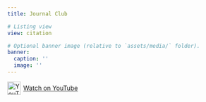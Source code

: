 ```yaml
---
title: Journal Club

# Listing view
view: citation

# Optional banner image (relative to `assets/media/` folder).
banner:
  caption: ''
  image: ''
---
```

<a href="https://youtube.com/playlist?list=PLZrwirZzeDlQL2d6dXVOhZVbaicm-OwRh&si=DEqgh9wc39mkVaQc" target="_blank" rel="noopener" style="display: inline-flex; align-items: center; gap: 6px;">
  <img src="https://upload.wikimedia.org/wikipedia/commons/0/09/YouTube_full-color_icon_%282017%29.svg" alt="YouTube Playlist" width="30" />
  <span>Watch on YouTube</span>
</a>